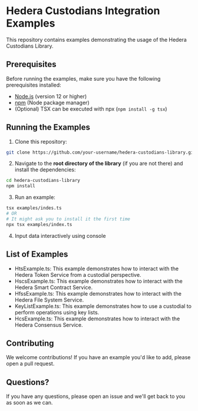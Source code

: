 # Hedera Custodians Integration Examples

This repository contains examples demonstrating the usage of the Hedera Custodians Library.

## Prerequisites

Before running the examples, make sure you have the following prerequisites installed:

- [Node.js](https://nodejs.org) (version 12 or higher)
- [npm](https://www.npmjs.com/) (Node package manager)
- (Optional) TSX can be executed with npx (`npm install -g tsx`)

## Running the Examples

1. Clone this repository:

```bash
git clone https://github.com/your-username/hedera-custodians-library.git
```

2. Navigate to the **root directory of the library** (if you are not there) and install the dependencies:

```bash
cd hedera-custodians-library
npm install
```

3. Run an example:

```bash
tsx examples/indes.ts
# OR
# It might ask you to install it the first time
npx tsx examples/index.ts
```

4. Input data interactively using console

## List of Examples

- HtsExample.ts: This example demonstrates how to interact with the Hedera Token Service from a custodial perspective.
- HscsExample.ts: This example demonstrates how to interact with the Hedera Smart Contract Service.
- HfssExample.ts: This example demonstrates how to interact with the Hedera File System Service.
- KeyListExample.ts: This example demonstrates how to use a custodial to perform operations using key lists.
- HcsExample.ts: This example demonstrates how to interact with the Hedera Consensus Service.

## Contributing

We welcome contributions! If you have an example you'd like to add, please open a pull request.

## Questions?

If you have any questions, please open an issue and we'll get back to you as soon as we can.

